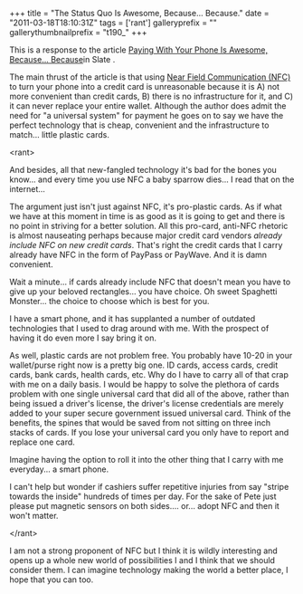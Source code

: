 +++
title = "The Status Quo Is Awesome, Because... Because."
date = "2011-03-18T18:10:31Z"
tags = ['rant']
galleryprefix = ""
gallerythumbnailprefix = "t190_"
+++

This is a response to the article [Paying With Your Phone Is Awesome,
Because... Because](http://www.slate.com/id/2288617/pagenum/all/)in Slate .

The main thrust of the article is that using [Near Field Communication
(NFC)](http://en.wikipedia.org/wiki/Near_field_communication) to turn your
phone into a credit card is unreasonable because it is A) not more convenient
than credit cards, B) there is no infrastructure for it, and C) it can never
replace your entire wallet. Although the author does admit the need for "a
universal system" for payment he goes on to say we have the perfect technology
that is cheap, convenient and the infrastructure to match... little plastic
cards.

&lt;rant&gt;

And besides, all that new-fangled technology it's bad for the bones you
know... and every time you use NFC a baby sparrow dies... I read that on the
internet...

The argument just isn't just against NFC, it's pro-plastic cards. As if what
we have at this moment in time is as good as it is going to get and there is
no point in striving for a better solution. All this pro-card, anti-NFC
rhetoric is almost nauseating perhaps because major credit card vendors
*already include NFC on new credit cards*. That's right the credit cards that
I carry already have NFC in the form of PayPass or PayWave. And it is damn
convenient.

Wait a minute... if cards already include NFC that doesn't mean you have to
give up your beloved rectangles... you have choice. Oh sweet Spaghetti
Monster... the choice to choose which is best for you.

I have a smart phone, and it has supplanted a number of outdated technologies
that I used to drag around with me. With the prospect of having it do even
more I say bring it on.

As well, plastic cards are not problem free. You probably have 10-20 in your
wallet/purse right now is a pretty big one. ID cards, access cards, credit
cards, bank cards, health cards, etc. Why do I have to carry all of that crap
with me on a daily basis. I would be happy to solve the plethora of cards
problem with one single universal card that did all of the above, rather than
being issued a driver's license, the driver's license credentials are merely
added to your super secure government issued universal card. Think of the
benefits, the spines that would be saved from not sitting on three inch stacks
of cards. If you lose your universal card you only have to report and
replace one card.

Imagine having the option to roll it into the other thing that I carry with me
everyday... a smart phone.

I can't help but wonder if cashiers suffer repetitive injuries from say
"stripe towards the inside" hundreds of times per day. For the sake of Pete
just please put magnetic sensors on both sides.... or... adopt NFC and then it
won't matter.

&lt;/rant&gt;

I am not a strong proponent of NFC but I think it is wildly interesting and
opens up a whole new world of possibilities I and I think that we should
consider them. I can imagine technology making the world a better place, I
hope that you can too.

